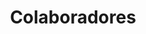 ---
slug: Colaboradores
title: Colaboradores
authors:
  - name: Aldair Villegas
    title: Practicante de Desarrollo
    url: https://github.com/LitC0d3
    image_url: https://avatars.githubusercontent.com/u/71156383?v=4
  - name: Joseph Torres Pashanasi
    title: Practicante de Desarrollo
    url: https://github.com/josephstevetorres
    image_url: https://avatars.githubusercontent.com/u/163209768?v=4
  - name: Jheidy Rimachi Manotupa
    title: Practicante de Desarrollo
    url: https://github.com/wurupio
    image_url: https://avatars.githubusercontent.com/u/131417911?v=4
  - name: Brandon
    title: Practicante de Desarrollo
    url: https://sebastienlorber.com
    image_url: https://github.com/slorber.png
  - name: Jordan Bendezu Salvador
    title: Practicante de Desarrollo
    url: https://sebastienlorber.com
    image_url: https://github.com/slorber.png
tags: [Colaboradores]
---